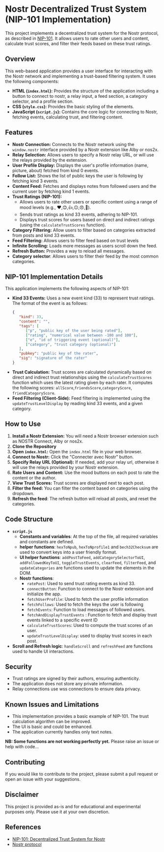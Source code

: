 # Nostr Decentralized Trust System (NIP-101 Implementation)

This project implements a decentralized trust system for the Nostr protocol, as described in [NIP-101](https://github.com/papiche/nostr-nips/blob/NIP-101/101.md). It allows users to rate other users and content, calculate trust scores, and filter their feeds based on these trust ratings.

## Overview

This web-based application provides a user interface for interacting with the Nostr network and implementing a trust-based filtering system. It uses the following components:

*   **HTML (`index.html`):** Provides the structure of the application including a button to connect to nostr, a relay input, a feed section, a category selector, and a profile section.
*   **CSS (`style.css`):** Provides the basic styling of the elements.
*   **JavaScript (`script.js`):** Contains the core logic for connecting to Nostr, fetching events, calculating trust, and filtering content.

## Features

*   **Nostr Connection:** Connects to the Nostr network using the `window.nostr` interface provided by a Nostr extension like Alby or nos2x.
*   **Relay Selection:** Allows users to specify a Nostr relay URL, or will use the relays provided by the extension.
*   **User Profile Display:** Displays the user's profile information (name, picture, about) fetched from kind 0 events.
*   **Follow List:** Shows the list of public keys the user is following by fetching kind 3 events.
*   **Content Feed:** Fetches and displays notes from followed users and the current user by fetching kind 1 events.
*   **Trust Ratings (NIP-101):**
    *   Allows users to rate other users or specific content using a range of mood levels (e.g., ❤️,😊,👍,😐,😠,🤬).
    *   Sends trust ratings as kind 33 events, adhering to NIP-101.
    *   Displays trust scores for users based on direct and indirect ratings (using the `calculateTrustScores` function).
*    **Category Filtering:** Allow users to filter based on categories extracted from posts and kind 33 events.
*   **Feed Filtering:** Allows users to filter feed based on trust levels
*   **Infinite Scrolling:** Loads more messages as users scroll down the feed.
*   **Refresh Button:** Provides a way to reload all messages.
*  **Category selector**: Allows users to filter their feed by the most common categories.


## NIP-101 Implementation Details

This application implements the following aspects of NIP-101:

*   **Kind 33 Events:** Uses a new event kind (33) to represent trust ratings. The format of the event is as follows:
    ```json
    {
       "kind": 33,
       "content": "",
       "tags": [
          ["p", "public key of the user being rated"],
          ["rating", "numerical value between -100 and 100"],
          ["e", "id of triggering event (optional)"],
          ["category", "trust category (optional)"]
       ],
       "pubkey": "public key of the rater",
       "sig": "signature of the rater"
    }
    ```
*   **Trust Calculation:** Trust scores are calculated dynamically based on direct and indirect trust relationships using the `calculateTrustScores` function which uses the latest rating given by each rater. It computes the following scores: `allScore`,`friendsScore`,`categoryScore`, `friendCategoryScore`.
*   **Feed Filtering (Client-Side):** Feed filtering is implemented using the `updateTrustLevelDisplay` by reading kind 33 events, and a given category.

## How to Use

1.  **Install a Nostr Extension:** You will need a Nostr browser extension such as NOSTR Connect, Alby or nos2x.
2.  **Clone the Repository**
3.  **Open `index.html`:** Open the `index.html` file in your web browser.
4.  **Connect to Nostr:** Click the "Connecter avec Nostr" button.
5.  **Specify Relay URL (Optional):** If needed, add your relay url, otherwise it will use the relays provided by your Nostr extension.
6.  **Rate Users and Content:** Use the mood buttons on each post to rate the content or the author.
7.  **View Trust Scores:** Trust scores are displayed next to each post.
8.  **Filter the feed:** You can filter the content based on categories using the dropdown.
9.  **Refresh the feed**: The refresh button will reload all posts, and reset the categories.

## Code Structure

*   **`script.js`**
    *   **Constants and variables**: At the top of the file, all required variables and constants are defined.
    *   **helper functions**: `hexToNpub`, `hexToNprofile1` and `bech32Checksum` are used to convert keys into a user friendly format.
    *   **UI helper functions**: `addPostToFeed`, `addCategorySelectorToUI`, `addFollowedKeyToUI`, `toggleTrustEvents`, `clearFeed`, `filterFeed`, and `updateCategories` are functions used to update the elements in the DOM.
    *   **Nostr functions**:
        *   `ratePost`: Used to send trust rating events as kind 33.
        *   `connectButton`: Function to connect to the Nostr extension and initialize the app.
         *   `fetchUserProfile`: Used to fetch the user profile information
          *   `fetchFollows`: Used to fetch the keys the user is following
           *  `fetchEvents`: Function to load messages of followed users.
        * `fetchAndDisplayTrustEvents` : Function to fetch and display trust events linked to a specific event ID
         *   `calculateTrustScores`: Used to compute the trust scores of an user.
         * `updateTrustLevelDisplay`: used to display trust scores in each post.
   *   **Scroll and Refresh logic**: `handleScroll` and `refreshFeed` are functions used to handle UI interactions.

## Security

*   Trust ratings are signed by their authors, ensuring authenticity.
*   The application does not store any private information.
*    Relay connections use wss connections to ensure data privacy.

## Known Issues and Limitations

*   This implementation provides a basic example of NIP-101. The trust calculation algorithm can be improved.
*   The UI is basic and could be enhanced.
*   The application currently handles only text notes.

**NB: Some functions are not working perfectly yet.** Please raise an issue or help with code...

## Contributing

If you would like to contribute to the project, please submit a pull request or open an issue with your suggestions.

## Disclaimer

This project is provided as-is and for educational and experimental purposes only. Please use it at your own discretion.

## References

*   [NIP-101: Decentralized Trust System for Nostr](https://github.com/papiche/nostr-nips/blob/NIP-101/101.md)
*   [Nostr protocol](https://github.com/nostr-protocol)
